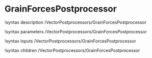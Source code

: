 <!-- MOOSE Documentation Stub: Remove this when content is added. -->

# GrainForcesPostprocessor

!syntax description /VectorPostprocessors/GrainForcesPostprocessor

!syntax parameters /VectorPostprocessors/GrainForcesPostprocessor

!syntax inputs /VectorPostprocessors/GrainForcesPostprocessor

!syntax children /VectorPostprocessors/GrainForcesPostprocessor
